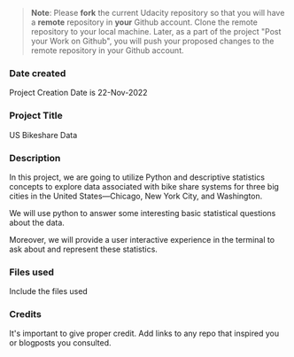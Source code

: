 >**Note**: Please **fork** the current Udacity repository so that you will have a **remote** repository in **your** Github account. Clone the remote repository to your local machine. Later, as a part of the project "Post your Work on Github", you will push your proposed changes to the remote repository in your Github account.

### Date created
Project Creation Date is 22-Nov-2022

### Project Title
US Bikeshare Data

### Description
In this project, we are going to utilize Python and descriptive statistics concepts to explore data associated with bike share systems for three big cities in the United States—Chicago, New York City, and Washington. 

We will use python to answer some interesting basic statistical questions about the data.

Moreover, we will provide a user interactive experience in the terminal to ask about and represent these statistics.

### Files used
Include the files used

### Credits
It's important to give proper credit. Add links to any repo that inspired you or blogposts you consulted.

